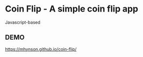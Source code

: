 #  Coin Flip - A simple coin flip app

Javascript-based

## DEMO

https://mhynson.github.io/coin-flip/